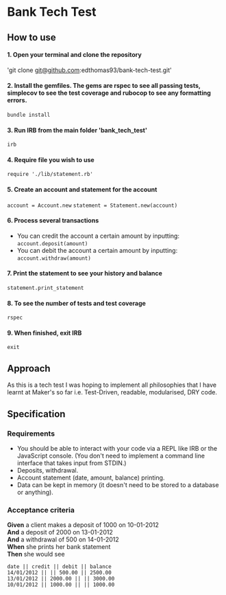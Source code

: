 # Bank Tech Test

## How to use

#### 1. Open your terminal and clone the repository
'git clone git@github.com:edthomas93/bank-tech-test.git'

#### 2. Install the gemfiles. The gems are rspec to see all passing tests, simplecov to see the test coverage and rubocop to see any formatting errors.
`bundle install`

#### 3. Run IRB from the main folder 'bank_tech_test'
`irb`

#### 4. Require file you wish to use
`require './lib/statement.rb'`

#### 5. Create an account and statement for the account
`account = Account.new`
`statement = Statement.new(account)`

#### 6. Process several transactions
* You can credit the account a certain amount by inputting:
  `account.deposit(amount)`
* You can debit the account a certain amount by inputting:
  `account.withdraw(amount)`

#### 7. Print the statement to see your history and balance
`statement.print_statement`

#### 8. To see the number of tests and test coverage
`rspec`


#### 9. When finished, exit IRB
`exit`

## Approach

As this is a tech test I was hoping to implement all philosophies that I have learnt at Maker's so far i.e. Test-Driven, readable, modularised, DRY code.

## Specification

### Requirements

* You should be able to interact with your code via a REPL like IRB or the JavaScript console.  (You don't need to implement a command line interface that takes input from STDIN.)
* Deposits, withdrawal.
* Account statement (date, amount, balance) printing.
* Data can be kept in memory (it doesn't need to be stored to a database or anything).

### Acceptance criteria

**Given** a client makes a deposit of 1000 on 10-01-2012  
**And** a deposit of 2000 on 13-01-2012  
**And** a withdrawal of 500 on 14-01-2012  
**When** she prints her bank statement  
**Then** she would see

```
date || credit || debit || balance
14/01/2012 || || 500.00 || 2500.00
13/01/2012 || 2000.00 || || 3000.00
10/01/2012 || 1000.00 || || 1000.00
```
